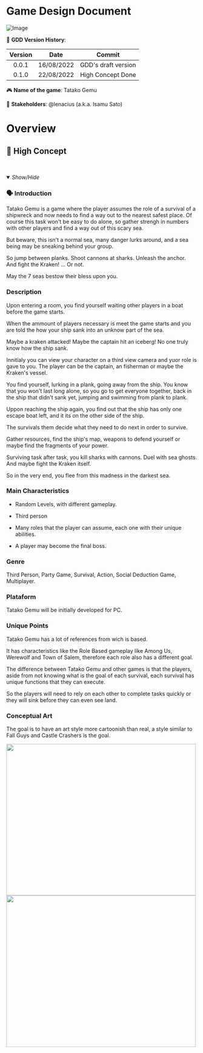 # **Game Design Document** #

![Image]()

👾 **GDD Version History**:

| Version | Date | Commit |
|:-------:|:----:|--------|
| 0.0.1 | 16/08/2022 | GDD's draft version |
| 0.1.0 | 22/08/2022 | High Concept Done |

🎮️ **Name of the game**: Tatako Gemu

👥 **Stakeholders**: @lenacius (a.k.a. Isamu Sato)

# **Overview** #

## 📐 **High Concept** ##
&emsp; <details open><summary>_Show/Hide_</summary>

### 🗣 Introduction

Tatako Gemu is a game where the player assumes the role of a survival of a shipwreck and now needs to find a way out to the nearest safest place. Of course this task won't be easy to do alone, so gather strengh in numbers with other players and find a way out of this scary sea.

But beware, this isn't a normal sea, many danger lurks around, and a sea being may be sneaking behind your group.

So jump between planks. Shoot cannons at sharks. Unleash the anchor. And fight the Kraken! ... Or not.

May the 7 seas bestow their bless upon you.

### Description

Upon entering a room, you find yourself waiting other players in a boat before the game starts.

When the ammount of players necessary is meet the game starts and you are told the how your ship sank into an unknow part of the sea.

Maybe a kraken attacked! Maybe the captain hit an iceberg! No one truly know how the ship sank.

Innitialy you can view your character on a third view camera and yuor role is gave to you. The player can be the captain, an fisherman or maybe the Kraken's vessel.

You find yourself, lurking in a plank, going away from the ship. You know that you won't last long alone, so you go to get everyone together, back in the ship that didn't sank yet, jumping and swimming from plank to plank.

Uppon reaching the ship again, you find out that the ship has only one escape boat left, and it its on the other side of the ship.

The survivals them decide what they need to do next in order to survive.

Gather resources, find the ship's map, weapons to defend yourself or maybe find the fragments of your power.

Surviving task after task, you kill sharks with cannons. Duel with sea ghosts. And maybe fight the Kraken itself.

So in the very end, you flee from this madness in the darkest sea.

### Main Characteristics

- Random Levels, with different gameplay.

- Third person

- Many roles that the player can assume, each one with their unique abilities.

- A player may become the final boss.

### Genre

Third Person, Party Game, Survival, Action, Social Deduction Game, Multiplayer.

### Plataform

Tatako Gemu will be initially developed for PC.

### Unique Points

Tatako Gemu has a lot of references from wich is based.

It has characteristics like the Role Based gameplay like Among Us, Werewolf and Town of Salem, therefore each role also has a different goal.

The difference between Tatako Gemu and other games is that the players, aside from not knowing what is the goal of each survival, each survival has unique functions that they can execute.

So the players will need to rely on each other to complete tasks quickly or they will sink before they can even see land.

### Conceptual Art 

The goal is to have an art style more cartoonish than real, a style similar to Fall Guys and Castle Crashers is the goal.


<img src="https://assets.nintendo.com/image/upload/c_fill,w_1200/q_auto:best/f_auto/dpr_2.0/ncom/pt_BR/games/switch/c/castle-crashers-remastered-switch/hero" width="500" height="400"/> <img src="https://cdn1.epicgames.com/offer/50118b7f954e450f8823df1614b24e80/pt-BR_FallGuysSS1_OfferImage_2560x1440_2560x1440-0d2f178d6c01871df1b2e0d3a459ffd6" width="500" height="400"/>

</details>
